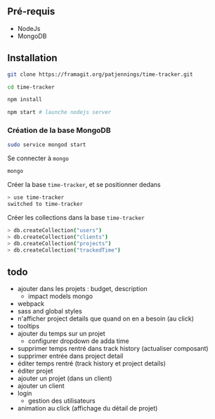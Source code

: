 ## Pré-requis ##

- NodeJs
- MongoDB

## Installation ##

``` bash
git clone https://framagit.org/patjennings/time-tracker.git
```

``` bash
cd time-tracker
```

``` bash
npm install
```

``` bash
npm start # launche nodejs server
```

### Création de la base MongoDB ###

``` bash
sudo service mongod start
```

Se connecter à `mongo`

``` bash
mongo
```

Créer la base `time-tracker`, et se positionner dedans

``` bash
> use time-tracker
switched to time-tracker
```

Créer les collections dans la base `time-tracker`

``` bash
> db.createCollection("users")
> db.createCollection("clients")
> db.createCollection("projects")
> db.createCollection("trackedTime")
```

## todo ##

- ajouter dans les projets : budget, description
  - impact models mongo
- webpack
- sass and global styles
- n'afficher project details que quand on en a besoin (au click)
- tooltips
- ajouter du temps sur un projet
  - configurer dropdown de adda time
- supprimer temps rentré dans track history (actualiser composant)
- supprimer entrée dans project detail
- éditer temps rentré (track history et project details)
- éditer projet
- ajouter un projet (dans un client)
- ajouter un client
- login
  - gestion des utilisateurs
- animation au click (affichage du détail de projet)
